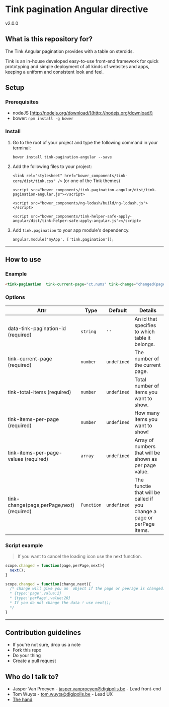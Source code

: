 # Tink pagination Angular directive

v2.0.0

## What is this repository for?

The Tink Angular pagination provides with a table on steroids.

Tink is an in-house developed easy-to-use front-end framework for quick prototyping and simple deployment of all kinds of websites and apps, keeping a uniform and consistent look and feel.

## Setup

### Prerequisites

* nodeJS [http://nodejs.org/download/](http://nodejs.org/download/)
* bower: `npm install -g bower`

### Install

1. Go to the root of your project and type the following command in your terminal:

   `bower install tink-pagination-angular --save`

2. Add the following files to your project:

   `<link rel="stylesheet" href="bower_components/tink-core/dist/tink.css" />` (or one of the Tink themes)

   `<script src="bower_components/tink-pagination-angular/dist/tink-pagination-angular.js"></script>`

   `<script src="bower_components/ng-lodash/build/ng-lodash.js"></script>`

   `<script src="bower_components/tink-helper-safe-apply-angular/dist/tink-helper-safe-apply-angular.js"></script>`


3. Add `tink.pagination` to your app module's dependency.

   `angular.module('myApp', ['tink.pagination']);`



----------



## How to use

### Example

```html
<tink-pagination  tink-current-page="ct.nums" tink-change="changed(page,perPage,next)" tink-total-items="ct.totalitems" tink-items-per-page="ct.numpp"></tink-pagination>
```

### Options

Attr | Type | Default | Details
--- | --- | --- | ---
data-tink-pagination-id (required) | `string` | `''` | An id that specifies to which table it belongs.
tink-current-page (required) | `number` | `undefined` | The number of the current page.
tink-total-items (required) | `number` | `undefined` | Total number of items you want to show.
tink-items-per-page (required) | `number` | `undefined` | How many items you want to show!
tink-items-per-page-values (required) | `array` | `undefined` | Array of numbers that will be shown as per page value.
tink-change(page,perPage,next) (required) | `Function` | `undefined` | The functie that will be called if you change a page or perPage Items.


### Script example

> If you want to cancel the loading icon use the next function.

```javascript
scope.changed = function(page,perPage,next){
  next();
}
```

```javascript
scope.changed = function(change,next){
  /* change will give you an  object if the page or peerage is changed.
  * {type:'page',value:2}
  * {type:'perPage',value:20}
  * If you do not change the data ! use next();
  */
}
```

----------


## Contribution guidelines

* If you're not sure, drop us a note
* Fork this repo
* Do your thing
* Create a pull request

## Who do I talk to?

* Jasper Van Proeyen - jasper.vanproeyen@digipolis.be - Lead front-end
* Tom Wuyts - tom.wuyts@digipolis.be - Lead UX
* [The hand](https://www.youtube.com/watch?v=_O-QqC9yM28)
